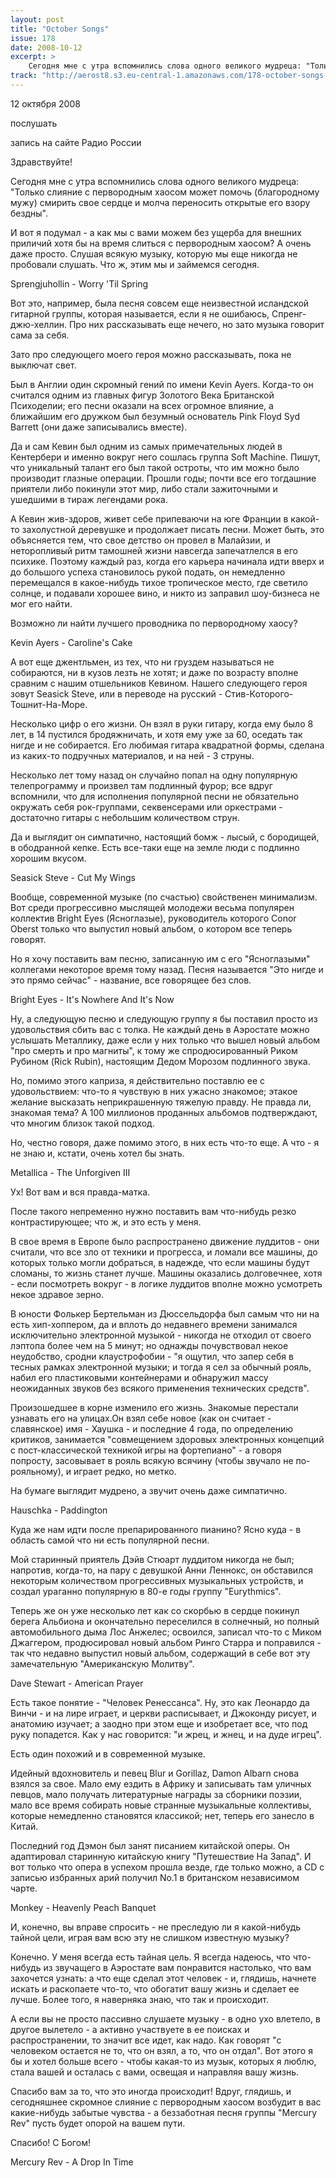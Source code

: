 ```yaml
---
layout: post
title: "October Songs"
issue: 178
date: 2008-10-12
excerpt: >
    Сегодня мне с утра вспомнились слова одного великого мудреца: "Только слияние с первородным хаосом может помочь (благородному мужу) смирить свое сердце и молча переносить открытые его взору бездны".
track: "http://aerost8.s3.eu-central-1.amazonaws.com/178-october-songs.mp3"
---
```


12 октября 2008

послушать

запись на сайте Радио России

Здравствуйте!

Сегодня мне с утра вспомнились слова одного великого мудреца: "Только слияние с первородным хаосом может помочь (благородному мужу) смирить свое сердце и молча переносить открытые его взору бездны".

И вот я подумал - а как мы с вами можем без ущерба для внешних приличий хотя бы на время слиться с первородным хаосом? А очень даже просто. Слушая всякую музыку, которую мы еще никогда не пробовали слушать. Что ж, этим мы и займемся сегодня.

Sprengjuhollin - Worry 'Til Spring

Вот это, например, была песня совсем еще неизвестной исландской гитарной группы, которая называется, если я не ошибаюсь, Спренг-джю-хеллин. Про них рассказывать еще нечего, но зато музыка говорит сама за себя.

Зато про следующего моего героя можно рассказывать, пока не выключат свет.

Был в Англии один скромный гений по имени Kevin Ayers. Когда-то он считался одним из главных фигур Золотого Века Британской Психоделии; его песни оказали на всех огромное влияние, а ближайшим его дружком был безумный основатель Pink Floyd Syd Barrett (они даже записывались вместе).

Да и сам Кевин был одним из самых примечательных людей в Кентербери и именно вокруг него сошлась группа Soft Machine. Пишут, что уникальный талант его был такой остроты, что им можно было производит глазные операции. Прошли годы; почти все его тогдашние приятели либо покинули этот мир, либо стали зажиточными и ушедшими в тираж легендами рока.

А Кевин жив-здоров, живет себе припеваючи на юге Франции в какой-то захолустной деревушке и продолжает писать песни. Может быть, это объясняется тем, что свое детство он провел в Малайзии, и неторопливый ритм тамошней жизни навсегда запечатлелся в его психике. Поэтому каждый раз, когда его карьера начинала идти вверх и до большого успеха становилось рукой подать, он немедленно перемещался в какое-нибудь тихое тропическое место, где светило солнце, и подавали хорошее вино, и никто из заправил шоу-бизнеса не мог его найти.

Возможно ли найти лучшего проводника по первородному хаосу?

Kevin Ayers - Caroline's Cake

А вот еще джентльмен, из тех, что ни груздем называться не собираются, ни в кузов лезть не хотят; и даже по возрасту вполне сравним с нашим отшельников Кевином. Нашего следующего героя зовут Seasick Steve, или в переводе на русский - Стив-Которого-Тошнит-На-Море.

Несколько цифр о его жизни. Он взял в руки гитару, когда ему было 8 лет, в 14 пустился бродяжничать, и хотя ему уже за 60, оседать так нигде и не собирается. Его любимая гитара квадратной формы, сделана из каких-то подручных материалов, и на ней - 3 струны.

Несколько лет тому назад он случайно попал на одну популярную телепрограмму и произвел там подлинный фурор; все вдруг вспомнили, что для исполнения популярной песни не обязательно окружать себя рок-группами, секвенсерами или оркестрами - достаточно гитары с небольшим количеством струн.

Да и выглядит он симпатично, настоящий бомж - лысый, с бородищей, в ободранной кепке. Есть все-таки еще на земле люди с подлинно хорошим вкусом.

Seasick Steve - Cut My Wings

Вообще, современной музыке (по счастью) свойственен минимализм. Вот среди прогрессивно мыслящей молодежи весьма популярен коллектив Bright Eyes (Ясноглазые), руководитель которого Conor Oberst только что выпустил новый альбом, о котором все теперь говорят.

Но я хочу поставить вам песню, записанную им с его "Ясноглазыми" коллегами некоторое время тому назад. Песня называется "Это нигде и это прямо сейчас" - название, все говорящее без слов.

Bright Eyes - It's Nowhere And It's Now

Ну, а следующую песню и следующую группу я бы поставил просто из удовольствия сбить вас с толка. Не каждый день в Аэростате можно услышать Металлику, даже если у них только что вышел новый альбом "про смерть и про магниты", к тому же спродюсированный Риком Рубином (Rick Rubin), настоящим Дедом Морозом подлинного звука.

Но, помимо этого каприза, я действительно поставлю ее с удовольствием: что-то я чувствую в них ужасно знакомое; этакое желание высказать неприкрашенную тяжелую правду. Не правда ли, знакомая тема? А 100 миллионов проданных альбомов подтверждают, что многим близок такой подход.

Но, честно говоря, даже помимо этого, в них есть что-то еще. А что - я не знаю и, кстати, очень хотел бы знать.

Metallica - The Unforgiven III

Ух! Вот вам и вся правда-матка.

После такого непременно нужно поставить вам что-нибудь резко контрастирующее; что ж, и это есть у меня.

В свое время в Европе было распространено движение луддитов - они считали, что все зло от техники и прогресса, и ломали все машины, до которых только могли добраться, в надежде, что если машины будут сломаны, то жизнь станет лучше. Машины оказались долговечнее, хотя - если посмотреть вокруг - в логике луддитов вполне можно усмотреть некое здравое зерно.

В юности Фолькер Бертельман из Дюссельдорфа был самым что ни на есть хип-хоппером, да и вплоть до недавнего времени занимался исключительно электронной музыкой - никогда не отходил от своего лэптопа более чем на 5 минут; но однажды почувствовал некое неудобство, сродни клаустрофобии - "я ощутил, что запер себя в тесных рамках электронной музыки; и тогда я сел за обычный рояль, набил его пластиковыми контейнерами и обнаружил массу неожиданных звуков без всякого применения технических средств".

Произошедшее в корне изменило его жизнь. Знакомые перестали узнавать его на улицах.Он взял себе новое (как он считает - славянское) имя - Хаушка - и последние 4 года, по определению критиков, занимается "совмещением здоровых электронных концепций с пост-классической техникой игры на фортепиано" - а говоря попросту, засовывает в рояль всякую всячину (чтобы звучало не по-рояльному), и играет редко, но метко.

На бумаге выглядит мудрено, а звучит очень даже симпатично.

Hauschka - Paddington

Куда же нам идти после препарированного пианино? Ясно куда - в область самой что ни есть популярной песни.

Мой старинный приятель Дэйв Стюарт луддитом никогда не был; напротив, когда-то, на пару с девушкой Анни Леннокс, он обставился некоторым количеством прогрессивных музыкальных устройств, и создал ураганно популярную в 80-е годы группу "Eurythmics".

Теперь же он уже несколько лет как со скорбью в сердце покинул берега Альбиона и окончательно переселился в солнечный, но полный автомобильного дыма Лос Анжелес; освоился, записал что-то с Миком Джаггером, продюсировал новый альбом Ринго Старра и поправился - так что недавно выпустил новый альбом, содержащий в себе вот эту замечательную "Американскую Молитву".

Dave Stewart - American Prayer

Есть такое понятие - "Человек Ренессанса". Ну, это как Леонардо да Винчи - и на лире играет, и церкви расписывает, и Джоконду рисует, и анатомию изучает; а заодно при этом еще и изобретает все, что под руку попадется. Как у нас говорится: "и жрец, и жнец, и на дуде игрец".

Есть один похожий и в современной музыке.

Идейный вдохновитель и певец Blur и Gorillaz, Damon Albarn снова взялся за свое. Мало ему ездить в Африку и записывать там уличных певцов, мало получать литературные награды за сборники поэзии, мало все время собирать новые странные музыкальные коллективы, которые немедленно становятся классикой; нет, теперь его занесло в Китай.

Последний год Дэмон был занят писанием китайской оперы. Он адаптировал старинную китайскую книгу "Путешествие На Запад". И вот только что опера в успехом прошла везде, где только можно, а CD с записью избранных арий получил No.1 в британском независимом чарте.

Monkey - Heavenly Peach Banquet

И, конечно, вы вправе спросить - не преследую ли я какой-нибудь тайной цели, играя вам всю эту не слишком известную музыку?

Конечно. У меня всегда есть тайная цель. Я всегда надеюсь, что что-нибудь из звучащего в Аэростате вам понравится настолько, что вам захочется узнать: а что еще сделал этот человек - и, глядишь, начнете искать и раскопаете что-то, что обогатит вашу жизнь и сделает ее лучше. Более того, я наверняка знаю, что так и происходит.

А если вы не просто пассивно слушаете музыку - в одно ухо влетело, в другое вылетело - а активно участвуете в ее поисках и распространении, то значит все идет, как надо. Как говорят "с человеком остается не то, что он взял, а то, что он отдал". Вот этого я бы и хотел больше всего - чтобы какая-то из музык, которых я люблю, стала вашей и осталась с вами, освещая и направляя вашу жизнь.

Спасибо вам за то, что это иногда происходит! Вдруг, глядишь, и сегодняшнее скромное слияние с первородным хаосом возбудит в вас какие-нибудь забытые чувства - а беззаботная песня группы "Mercury Rev" пусть будет опорой на вашем пути.

Спасибо! С Богом!

Mercury Rev - A Drop In Time
